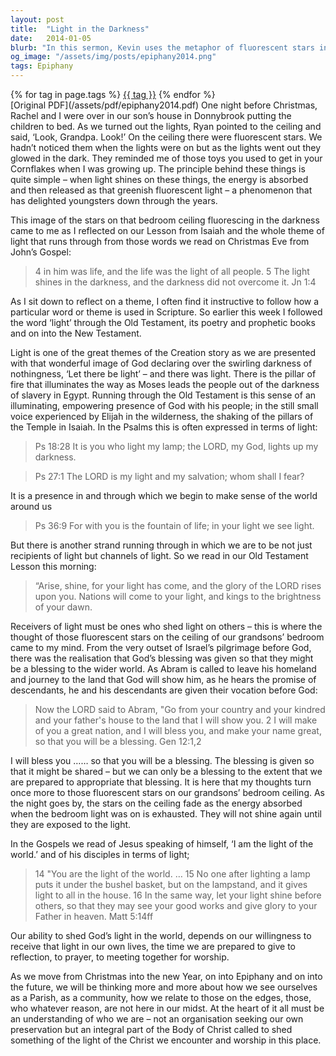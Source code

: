```yaml
---
layout: post
title:  "Light in the Darkness"
date:   2014-01-05
blurb: "In this sermon, Kevin uses the metaphor of fluorescent stars in the darkness to illustrate the theme of light in the Bible. He explores how light is not only a symbol of God's presence and guidance, but also a call for us to become channels of light ourselves. The sermon emphasizes the importance of receiving God's light in our lives and sharing it with others."
og_image: "/assets/img/posts/epiphany2014.png"
tags: Epiphany
---    
```

<div class="tag-pills">
    {% for tag in page.tags %}
    <a href="{{ site.baseurl }}/tag/{{ tag | slugify }}" class="tag-pill">{{ tag }}</a>
    {% endfor %}
</div>
[Original PDF](/assets/pdf/epiphany2014.pdf)
One night before Christmas, Rachel and I were over in our son’s house in Donnybrook putting the children to bed. As we turned out the lights, Ryan pointed to the ceiling and said, ‘Look, Grandpa. Look!’ On the ceiling there were fluorescent stars. We hadn’t noticed them when the lights were on but as the lights went out they glowed in the dark. They reminded me of those toys you used to get in your Cornflakes when I was growing up. The principle behind these things is quite simple – when light shines on these things, the energy is absorbed and then released as that greenish fluorescent light – a phenomenon that has delighted youngsters down through the years.

This image of the stars on that bedroom ceiling fluorescing in the darkness came to me as I reflected on our Lesson from Isaiah and the whole theme of light that runs through from those words we read on Christmas Eve from John’s Gospel:

> 4 in him was life, and the life was the light of all people. 5 The light shines in the darkness, and the darkness did not overcome it. Jn 1:4

As I sit down to reflect on a theme, I often find it instructive to follow how a particular word or theme is used in Scripture. So earlier this week I followed the word ‘light’ through the Old Testament, its poetry and prophetic books and on into the New Testament.

Light is one of the great themes of the Creation story as we are presented with that wonderful image of God declaring over the swirling darkness of nothingness, ‘Let there be light’ – and there was light. There is the pillar of fire that illuminates the way as Moses leads the people out of the darkness of slavery in Egypt. Running through the Old Testament is this sense of an illuminating, empowering presence of God with his people; in the still small voice experienced by Elijah in the wilderness, the shaking of the pillars of the Temple in Isaiah. In the Psalms this is often expressed in terms of light:

> Ps 18:28 It is you who light my lamp; the LORD, my God, lights up my darkness.

> Ps 27:1 The LORD is my light and my salvation; whom shall I fear?

It is a presence in and through which we begin to make sense of the world around us

> Ps 36:9 For with you is the fountain of life; in your light we see light.

But there is another strand running through in which we are to be not just recipients of light but channels of light. So we read in our Old Testament Lesson this morning:

> “Arise, shine, for your light has come, and the glory of the LORD rises upon you. Nations will come to your light, and kings to the brightness of your dawn.

Receivers of light must be ones who shed light on others – this is where the thought of those fluorescent stars on the ceiling of our grandsons’ bedroom came to my mind. From the very outset of Israel’s pilgrimage before God, there was the realisation that God’s blessing was given so that they might be a blessing to the wider world. As Abram is called to leave his homeland and journey to the land that God will show him, as he hears the promise of descendants, he and his descendants are given their vocation before God:

> Now the LORD said to Abram, "Go from your country and your kindred and your father's house to the land that I will show you. 2 I will make of you a great nation, and I will bless you, and make your name great, so that you will be a blessing. Gen 12:1,2

I will bless you …… so that you will be a blessing. The blessing is given so that it might be shared – but we can only be a blessing to the extent that we are prepared to appropriate that blessing. It is here that my thoughts turn once more to those fluorescent stars on our grandsons’ bedroom ceiling. As the night goes by, the stars on the ceiling fade as the energy absorbed when the bedroom light was on is exhausted. They will not shine again until they are exposed to the light.

In the Gospels we read of Jesus speaking of himself, ‘I am the light of the world.’ and of his disciples in terms of light;

> 14 "You are the light of the world. … 15 No one after lighting a lamp puts it under the bushel basket, but on the lampstand, and it gives light to all in the house. 16 In the same way, let your light shine before others, so that they may see your good works and give glory to your Father in heaven. Matt 5:14ff

Our ability to shed God’s light in the world, depends on our willingness to receive that light in our own lives, the time we are prepared to give to reflection, to prayer, to meeting together for worship.

As we move from Christmas into the new Year, on into Epiphany and on into the future, we will be thinking more and more about how we see ourselves as a Parish, as a community, how we relate to those on the edges, those, who whatever reason, are not here in our midst. At the heart of it all must be an understanding of who we are – not an organisation seeking our own preservation but an integral part of the Body of Christ called to shed something of the light of the Christ we encounter and worship in this place.
